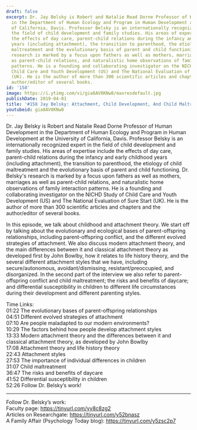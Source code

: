 ```yaml
---
draft: false
excerpt: Dr. Jay Belsky is Robert and Natalie Read Dorne Professor of Human Development
  in the Department of Human Ecology and Program in Human Development at the University
  of California, Davis. Professor Belsky is an internationally recognized expert in
  the field of child development and family studies. His areas of expertise include
  the effects of day care, parent-child relations during the infancy and early childhood
  years (including attachment), the transition to parenthood, the etiology of child
  maltreatment and the evolutionary basis of parent and child functioning. Dr. Belsky's
  research is marked by a focus upon fathers as well as mothers, marriages as well
  as parent-child relations, and naturalistic home observations of family interaction
  patterns. He is a founding and collaborating investigator on the NICHD Study of
  Child Care and Youth Development (US) and The National Evaluation of Sure Start
  (UK). He is the author of more than 300 scientific articles and chapters and the
  author/editor of several books.
id: '158'
image: https://i.ytimg.com/vi/gia8AV8KNw8/maxresdefault.jpg
publishDate: 2019-04-01
title: '#158 Jay Belsky: Attachment, Child Development, And Child Maltreatment'
youtubeid: gia8AV8KNw8
---
```

Dr. Jay Belsky is Robert and Natalie Read Dorne Professor of Human Development in the Department of Human Ecology and Program in Human Development at the University of California, Davis. Professor Belsky is an internationally recognized expert in the field of child development and family studies. His areas of expertise include the effects of day care, parent-child relations during the infancy and early childhood years (including attachment), the transition to parenthood, the etiology of child maltreatment and the evolutionary basis of parent and child functioning. Dr. Belsky's research is marked by a focus upon fathers as well as mothers, marriages as well as parent-child relations, and naturalistic home observations of family interaction patterns. He is a founding and collaborating investigator on the NICHD Study of Child Care and Youth Development (US) and The National Evaluation of Sure Start (UK). He is the author of more than 300 scientific articles and chapters and the author/editor of several books.

In this episode, we talk about childhood and attachment theory. We start off by talking about the evolutionary and ecological bases of parent-offspring relationships, including parent-offspring conflict, and the different evolved strategies of attachment. We also discuss modern attachment theory, and the main differences between it and classical attachment theory as developed first by John Bowlby, how it relates to life history theory, and the several different attachment styles that we have, including secure/autonomous, avoidant/dismissing, resistant/preoccupied, and disorganized. In the second part of the interview we also refer to parent-offspring conflict and child maltreatment; the risks and benefits of daycare; and differential susceptibility in children to different life circumstances during their development and different parenting styles.

Time Links:  
01:22  The evolutionary bases of parent-offspring relationships  
04:51  Different evolved strategies of attachment                              
07:10  Are people maladapted to our modern environments?     
10:29  The factors behind how people develop attachment styles                 
13:33  Modern attachment theory and the differences between it and classical attachment theory, as developed by John Bowlby              
17:08  Attachment theory and life history theory                   
22:43  Attachment styles             
27:53  The importance of individual differences in children     
31:07  Child maltreatment    
36:47  The risks and benefits of daycare  
41:52  Differential susceptibility in children  
52:26  Follow Dr. Belsky’s work!      

---

Follow Dr. Belsky’s work:  
Faculty page: https://tinyurl.com/yy8c8zg2  
Articles on Researchgate: https://tinyurl.com/y52bnasz  
A Family Affair (Psychology Today blog): https://tinyurl.com/y5zsc2p7
